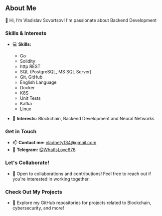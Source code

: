 ## About Me

👋 Hi, I’m Vladislav Scvortsov! I'm passionate about Backend Development

### Skills & Interests

- 💻 **Skills:**
  - Go
  - Solidity
  - http REST
  - SQL (PostgreSQL, MS SQL Server)
  - Git, GitHub
  - English Language
  - Docker
  - K8S
  - Unit Tests
  - Kafka
  - Linux

- 👀 **Interests:** Blockchain, Backend Development and Neural Networks

### Get in Touch

- 📫 **Contact me:** [vladnety134@gmail.com](mailto:vladnety134@gmail.com)
- 🔗 **Telegram:** [@WhatIsLove676]([https://web.telegram.org/a/])


### Let's Collaborate!

- 💼 Open to collaborations and contributions! Feel free to reach out if you're interested in working together.

### Check Out My Projects

- 🚀 Explore my GitHub repositories for projects related to Blockchain, cybersecurity, and more!
